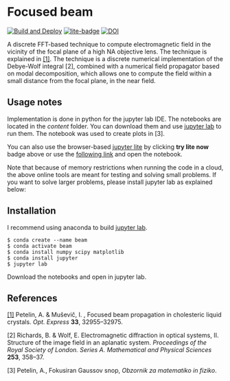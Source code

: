 # Focused beam

[![Build and Deploy](https://github.com/andrej5elin/focused_beam/actions/workflows/deploy.yml/badge.svg)](https://github.com/andrej5elin/focused_beam/actions/workflows/deploy.yml)
[![lite-badge](https://jupyterlite.rtfd.io/en/latest/_static/badge.svg)](https://andrej5elin.github.io/focused_beam/lab/?path=focused_scalar_beam.ipynb)
[![DOI](https://zenodo.org/badge/1045530499.svg)](https://doi.org/10.5281/zenodo.17292340)


A discrete FFT-based technique to compute electromagnetic field in the vicinity of the focal plane of a high NA objective lens. The technique is explained in [[1]](https://doi.org/10.1364/OE.565420). The technique is a discrete numerical implementation of the Debye-Wolf integral [2], combined with a numerical field propagator based on modal decomposition, which allows one to compute the field within a small distance from the focal plane, in the near field. 

## Usage notes

Implementation is done in python for the jupyter lab IDE. The notebooks are located in the *content* folder. You can download them and use [jupyter lab](https://jupyter.org/install) to run them. The notebook was used to create plots in [3]. 

You can also use the browser-based [jupyter lite](https://jupyterlite.readthedocs.io/) by clicking **try lite now** badge above or use the [following link](https://andrej5elin.github.io/focused_beam/lab/) and open the notebook.

Note that because of memory restrictions when running the code in a cloud, the above online tools are meant for testing and solving small problems. If you want to solve larger problems, please install jupyter lab as explained below:

## Installation 

I recommend using anaconda to build [jupyter lab](https://jupyter.org/install).

```console
$ conda create --name beam
$ conda activate beam
$ conda install numpy scipy matplotlib
$ conda install jupyter
$ jupyter lab
```

Download the notebooks and open in jupyter lab.

## References

[[1]](https://doi.org/10.1364/OE.565420) Petelin, A. & Muševič, I. , Focused beam propagation in cholesteric
liquid crystals. *Opt. Express* **33**, 32955–32975.

[2] Richards, B. & Wolf, E. Electromagnetic diffraction in optical systems, II. Structure of the image field in an aplanatic system. *Proceedings of the Royal Society of London. Series A. Mathematical and Physical Sciences* **253**, 358–37.

[3] Petelin, A., Fokusiran Gaussov snop, *Obzornik za matematiko in fiziko*. 
